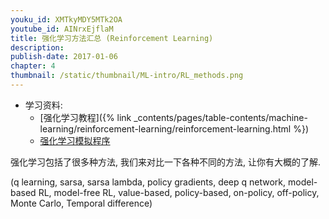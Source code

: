 ```yaml
---
youku_id: XMTkyMDY5MTk2OA
youtube_id: AINrxEjflaM
title: 强化学习方法汇总 (Reinforcement Learning)
description:  
publish-date: 2017-01-06
chapter: 4
thumbnail: /static/thumbnail/ML-intro/RL_methods.png
---
```

* 学习资料: 
  * [强化学习教程]({% link _contents/pages/table-contents/machine-learning/reinforcement-learning/reinforcement-learning.html %})
  * [强化学习模拟程序](https://www.youtube.com/watch?v=G5BDgzxfLvA&list=PLXO45tsB95cLYyEsEylpPvTY-8ErPt2O_)

强化学习包括了很多种方法, 我们来对比一下各种不同的方法, 让你有大概的了解.

(q learning, sarsa, sarsa lambda, policy gradients, deep q network,
model-based RL, model-free RL, value-based, policy-based, on-policy,
off-policy, Monte Carlo, Temporal difference)

